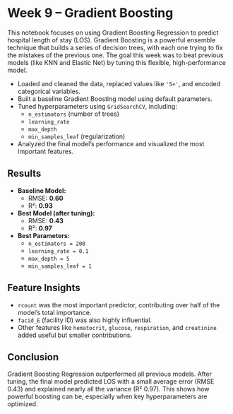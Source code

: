 # Week 9 – Gradient Boosting

This notebook focuses on using Gradient Boosting Regression to predict hospital length of stay (LOS). Gradient Boosting is a powerful ensemble technique that builds a series of decision trees, with each one trying to fix the mistakes of the previous one. The goal this week was to beat previous models (like KNN and Elastic Net) by tuning this flexible, high-performance model.

- Loaded and cleaned the data, replaced values like `'5+'`, and encoded categorical variables.
- Built a baseline Gradient Boosting model using default parameters.
- Tuned hyperparameters using `GridSearchCV`, including:
  - `n_estimators` (number of trees)
  - `learning_rate`
  - `max_depth`
  - `min_samples_leaf` (regularization)
- Analyzed the final model’s performance and visualized the most important features.

##  Results

- **Baseline Model:**
  - RMSE: **0.60**
  - R²: **0.93**
- **Best Model (after tuning):**
  - RMSE: **0.43**
  - R²: **0.97**
- **Best Parameters:**
  - `n_estimators = 200`
  - `learning_rate = 0.1`
  - `max_depth = 5`
  - `min_samples_leaf = 1`

##  Feature Insights

- `rcount` was the most important predictor, contributing over half of the model’s total importance.
- `facid_E` (facility ID) was also highly influential.
- Other features like `hematocrit`, `glucose`, `respiration`, and `creatinine` added useful but smaller contributions.

## Conclusion

Gradient Boosting Regression outperformed all previous models. After tuning, the final model predicted LOS with a small average error (RMSE 0.43) and explained nearly all the variance (R² 0.97). This shows how powerful boosting can be, especially when key hyperparameters are optimized.

